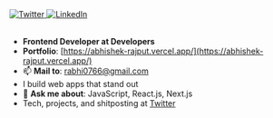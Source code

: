<div>
  <a href="https://x.com/BroCode1508" target="_blank">
    <img src="https://img.shields.io/twitter/follow/BroCode1508?style=social" alt="Twitter">
  </a>
  <a href="https://www.linkedin.com/in/abhishek-rajput-127887186/" target="_blank">
    <img src="https://img.shields.io/badge/LinkedIn-%230077B5.svg?&style=flat-square&logo=linkedin&logoColor=white" alt="LinkedIn">
  </a>
</div>
<br>

- **Frontend Developer at Developers**
- **Portfolio**: [https://abhishek-rajput.vercel.app/](https://abhishek-rajput.vercel.app/)
- 📫 **Mail to**: rabhi0766@gmail.com
- I build web apps that stand out
- 💬 **Ask me about**: JavaScript, React.js, Next.js
- Tech, projects, and shitposting at [Twitter](https://x.com/BroCode1508)

